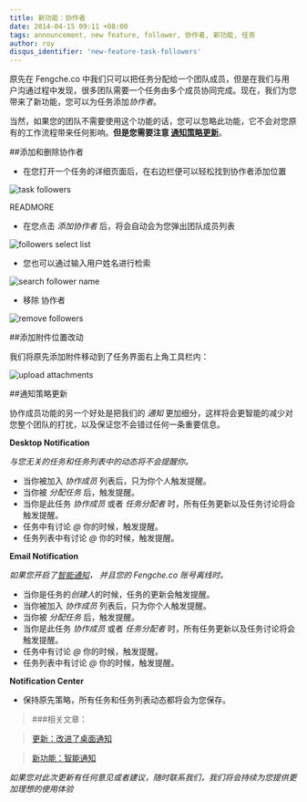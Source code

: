 ```yaml
---
title: 新功能：协作者
date: 2014-04-15 09:11 +08:00
tags: announcement, new feature, follower, 协作者, 新功能, 任务
author: roy
disqus_identifier: 'new-feature-task-followers'
---
```


原先在 Fengche.co 中我们只可以把任务分配给一个团队成员，但是在我们与用户沟通过程中发现，很多团队需要一个任务由多个成员协同完成。现在，我们为您带来了新功能，您可以为任务添加*协作者*。

当然，如果您的团队不需要使用这个功能的话，您可以忽略此功能，它不会对您原有的工作流程带来任何影响。**但是您需要注意 [通知策略更新](#notification_update)**。

##添加和删除协作者

* 在您打开一个任务的详细页面后，在右边栏便可以轻松找到协作者添加位置

![task followers](new-feature-task-followers/task_followers.png)

READMORE

* 在您点击 *添加协作者* 后，将会自动会为您弹出团队成员列表

![followers select list](new-feature-task-followers/followers_select_list.png)

* 您也可以通过输入用户姓名进行检索

![search follower name](new-feature-task-followers/search_follower.png)

* 移除 协作者

![remove followers](new-feature-task-followers/remove_follower.png)

##添加附件位置改动

我们将原先添加附件移动到了任务界面右上角工具栏内：

<div id="notification_update">
</div>

![upload attachments](new-feature-task-followers/upload_attachments.png)

##通知策略更新

协作成员功能的另一个好处是把我们的 *通知* 更加细分，这样将会更智能的减少对您整个团队的打扰，以及保证您不会错过任何一条重要信息。

**Desktop Notification**

*与您无关的任务和任务列表中的动态将不会提醒你。*

* 当你被加入 *协作成员* 列表后，只为你个人触发提醒。
* 当你被 *分配任务* 后，触发提醒。
* 当你是此任务 *协作成员* 或者 *任务分配者* 时，所有任务更新以及任务讨论将会触发提醒。
* 任务中有讨论 *@* 你的时候，触发提醒。
* 任务列表中有讨论 *@* 你的时候，触发提醒。

**Email Notification**

*如果您开启了[智能通知](/smart-notification-announcement)， 并且您的 Fengche.co 账号离线时。*

* 当你是任务的*创建人*的时候，任务的更新会触发提醒。
* 当你被加入 *协作成员* 列表后，只为你个人触发提醒。
* 当你被 *分配任务* 后，触发提醒。
* 当你是此任务 *协作成员* 或者 *任务分配者* 时，所有任务更新以及任务讨论将会触发提醒。
* 任务中有讨论 *@* 你的时候，触发提醒。
* 任务列表中有讨论 *@* 你的时候，触发提醒。

**Notification Center**

* 保持原先策略，所有任务和任务列表动态都将会为您保存。

> ###相关文章：

> [更新：改进了桌面通知](/updates-of-desktop-notification)

> [新功能：智能通知](/smart-notification-announcement)

*如果您对此次更新有任何意见或者建议，随时联系我们，我们将会持续为您提供更加理想的使用体验*
